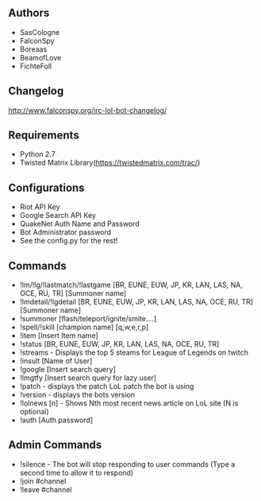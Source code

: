 ## Authors
* SasCologne
* FalconSpy
* Boreaas
* BeamofLove
* FichteFoll

## Changelog
http://www.falconspy.org/irc-lol-bot-changelog/

## Requirements
* Python 2.7
* Twisted Matrix Library(https://twistedmatrix.com/trac/)

## Configurations
* Riot API Key
* Google Search API Key
* QuakeNet Auth Name and Password
* Bot Administrator password
* See the config.py for the rest!

## Commands
* !lm/!lg/!lastmatch/!lastgame [BR, EUNE, EUW, JP, KR, LAN, LAS, NA, OCE, RU, TR] [Summoner name]
* !lmdetail/!lgdetail [BR, EUNE, EUW, JP, KR, LAN, LAS, NA, OCE, RU, TR] [Summoner name]
* !summoner [flash/teleport/ignite/smite....]
* !spell/!skill [champion name] [q,w,e,r,p]
* !item [Insert Item name]
* !status [BR, EUNE, EUW, JP, KR, LAN, LAS, NA, OCE, RU, TR]
* !streams  - Displays the top 5 steams for League of Legends on twitch
* !insult [Name of User]
* !google [Insert search query]
* !lmgtfy [Insert search query for lazy user]
* !patch - displays the patch LoL patch the bot is using
* !version - displays the bots version
* !lolnews [n] - Shows Nth most recent news article on LoL site (N is optional)
* !auth [Auth password]

## Admin Commands
* !silence - The bot will stop responding to user commands (Type a second time to allow it to respond)
* !join #channel
* !leave #channel